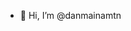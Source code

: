 - 👋 Hi, I’m @danmainamtn
<!---
danmainamtn/danmainamtn is a ✨ special ✨ repository because its `README.md` (this file) appears on your GitHub profile.
You can click the Preview link to take a look at your changes.
--->
